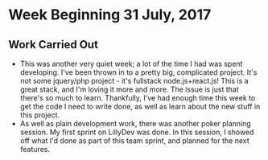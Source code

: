 # Week Beginning 31 July, 2017

## Work Carried Out
* This was another very quiet week; a lot of the time I had was spent developing. I've been thrown in to a pretty big, complicated project. It's not some jquery/php project - it's fullstack node.js+react.js! This is a great stack, and I'm loving it more and more. The issue is just that there's so much to learn. Thankfully, I've had enough time this week to get the code I need to write done, as well as learn about the new stuff in this project.
* As well as plain development work, there was another poker planning session. My first sprint on LillyDev was done. In this session, I showed off what I'd done as part of this team sprint, and planned for the next features.